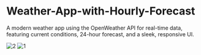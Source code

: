 # Weather-App-with-Hourly-Forecast
A modern weather app using the OpenWeather API for real-time data, featuring current conditions, 24-hour forecast, and a sleek, responsive UI.


![2](https://github.com/user-attachments/assets/06afac72-e6df-439c-8103-e44282d5386e)
![1](https://github.com/user-attachments/assets/f9bf7418-226f-447f-a19a-42f26e9624be)
